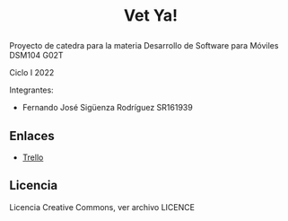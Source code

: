 # <p align="center">Vet Ya!</p>

Proyecto de catedra para la materia Desarrollo de Software para Móviles DSM104 G02T


Ciclo I 2022

Integrantes:
 - Fernando José Sigüenza Rodríguez SR161939
 

## Enlaces
- [Trello](https://trello.com/dsm241/home)

## Licencia
Licencia Creative Commons, ver archivo LICENCE
